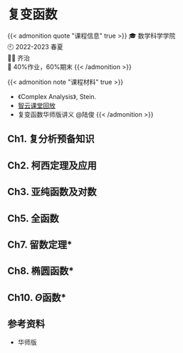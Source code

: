 # 复变函数


<!--more-->

{{< admonition quote "课程信息" true >}}
🎓 数学科学学院<br>
🕙 2022-2023 春夏<br>
🧑‍🏫 齐治<br>
📝 40%作业，60%期末
{{< /admonition >}}

{{< admonition note "课程材料" true >}}
- 《Complex Analysis》, Stein.
- [智云课堂回放](https://classroom.zju.edu.cn/coursedetail?course_id=47986&tenant_code=112)
- 复变函数华师版讲义 @陆俊
{{< /admonition >}}


## Ch1. 复分析预备知识

## Ch2. 柯西定理及应用

## Ch3. 亚纯函数及对数

## Ch5. 全函数

## Ch7. 留数定理*

## Ch8. 椭圆函数*

## Ch10. $\Theta$函数*

## 参考资料

- 华师版
